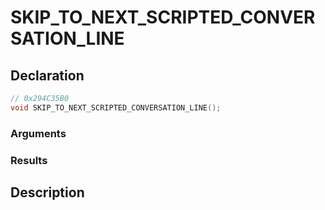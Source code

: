 # SKIP_TO_NEXT_SCRIPTED_CONVERSATION_LINE

## Declaration
```cpp
// 0x294C35B0
void SKIP_TO_NEXT_SCRIPTED_CONVERSATION_LINE();
```

### Arguments

### Results

## Description

